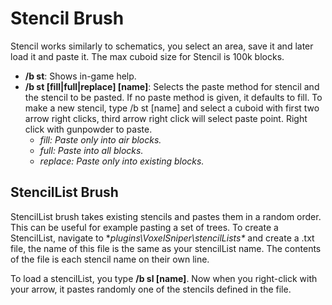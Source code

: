 # Stencil Brush

Stencil works similarly to schematics, you select an area, save it and later load it and paste it. The max cuboid size for Stencil is 100k  blocks.

* **/b st**: Shows in-game help.
* **/b st [fill|full|replace] [name]**: Selects the paste method for stencil and the stencil to be pasted. If no paste method is given, it defaults to fill. To make a new stencil, type /b st [name] and select a cuboid with first two arrow right clicks, third arrow right click will select paste point. Right click with gunpowder to paste.
    * *fill: Paste only into air blocks.*
    * *full: Paste into all blocks.*
    * *replace: Paste only into existing blocks.*

## StencilList Brush

StencilList brush takes existing stencils and pastes them in a random order. This can be useful for example pasting a set of trees. To create a StencilList, navigate to **plugins\VoxelSniper\stencilLists\** and create a .txt file, the name of this file is the same as your stencilList name. The contents of the file is each stencil name on their own line.

To load a stencilList, you type **/b sl [name]**. Now when you right-click with your arrow, it pastes randomly one of the stencils defined in the file.